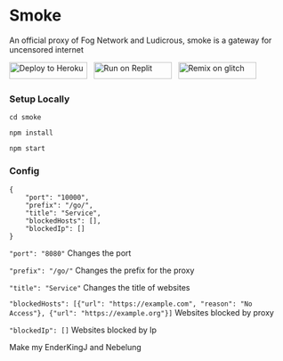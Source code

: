 # Smoke
An official proxy of Fog Network and Ludicrous, smoke is a gateway for uncensored internet

<a href="https://heroku.com/deploy?template=https://github.com/FogNetwork/Smoke" title="Deploy to Heroku"><img alt="Deploy to Heroku" src="https://github.com/FogNetwork/Tsunami/raw/main/deploy/heroku.svg" width="140" height="30"><img></a>
&nbsp;
<a href="https://repl.it/github/FogNetwork/Smoke" title="Run on Replit"><img alt="Run on Replit" src="https://github.com/FogNetwork/Tsunami/raw/main/deploy/replit.svg" width="140" height="30"><img></a>
&nbsp;
<a href="https://glitch.com/edit/#!/import/github/FogNetwork/Smoke" title="Remix on Glitch"><img alt="Remix on glitch" src="https://github.com/FogNetwork/Tsunami/raw/main/deploy/glitch.svg" width="140" height="30"><img></a>
</div>

### Setup Locally

```
cd smoke
```

```
npm install
```

```
npm start
```

### Config

```
{
    "port": "10000",
    "prefix": "/go/",
    "title": "Service",
    "blockedHosts": [],
    "blockedIp": []
}
```

`"port": "8080"` Changes the port 

`"prefix": "/go/"` Changes the prefix for the proxy

`"title": "Service"` Changes the title of websites

`"blockedHosts": [{"url": "https://example.com", "reason": "No Access"}, {"url": "https://example.org"}]` Websites blocked by proxy

`"blockedIp": []` Websites blocked by Ip

Make my EnderKingJ and Nebelung

